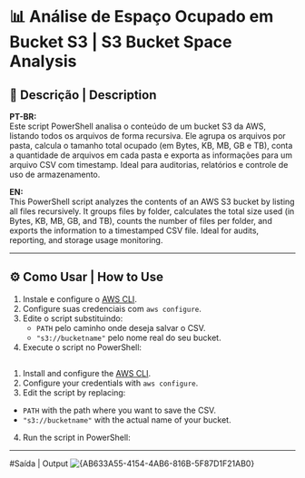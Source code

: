 # 📊 Análise de Espaço Ocupado em Bucket S3 | S3 Bucket Space Analysis

## 📌 Descrição | Description

**PT-BR:**  
Este script PowerShell analisa o conteúdo de um bucket S3 da AWS, listando todos os arquivos de forma recursiva. Ele agrupa os arquivos por pasta, calcula o tamanho total ocupado (em Bytes, KB, MB, GB e TB), conta a quantidade de arquivos em cada pasta e exporta as informações para um arquivo CSV com timestamp. Ideal para auditorias, relatórios e controle de uso de armazenamento.

**EN:**  
This PowerShell script analyzes the contents of an AWS S3 bucket by listing all files recursively. It groups files by folder, calculates the total size used (in Bytes, KB, MB, GB, and TB), counts the number of files per folder, and exports the information to a timestamped CSV file. Ideal for audits, reporting, and storage usage monitoring.

---

## ⚙️ Como Usar | How to Use

1. Instale e configure o [AWS CLI](https://docs.aws.amazon.com/cli/latest/userguide/install-cliv2.html).
2. Configure suas credenciais com `aws configure`.
3. Edite o script substituindo:
   - `PATH` pelo caminho onde deseja salvar o CSV.
   - `"s3://bucketname"` pelo nome real do seu bucket.
4. Execute o script no PowerShell:

##
1. Install and configure the [AWS CLI](https://docs.aws.amazon.com/cli/latest/userguide/install-cliv2.html).
2. Configure your credentials with `aws configure`.
3. Edit the script by replacing:
- `PATH` with the path where you want to save the CSV.
- `"s3://bucketname"` with the actual name of your bucket.
4. Run the script in PowerShell:

---
#Saída | Output
![{AB633A55-4154-4AB6-816B-5F87D1F21AB0}](https://github.com/user-attachments/assets/95dc3ac8-826a-4853-abc0-fda82d331e89)


